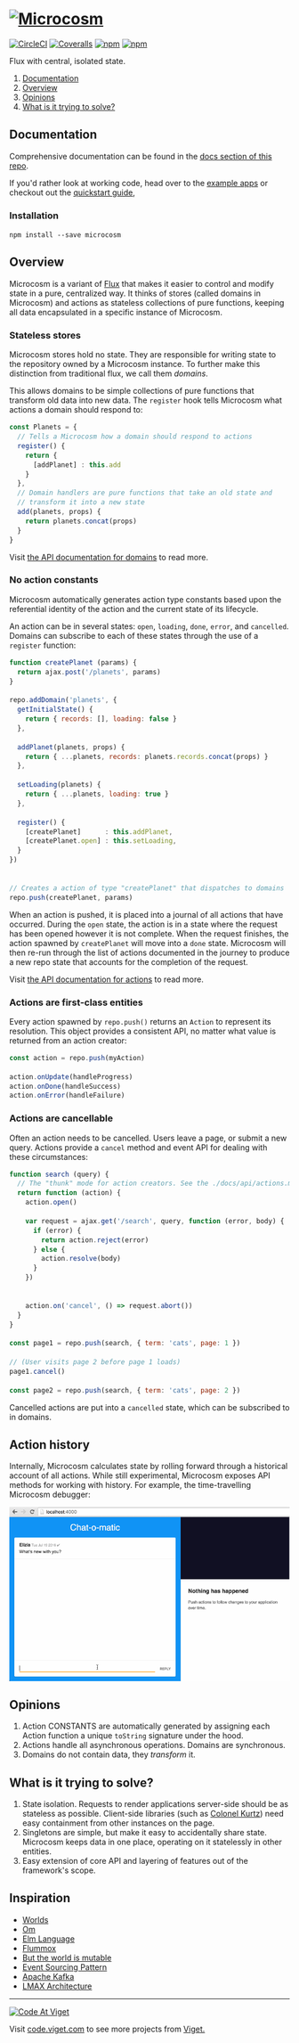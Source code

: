 # [![Microcosm](http://code.viget.com/microcosm/images/microcosm.svg)](http://code.viget.com/microcosm/)

[![CircleCI](https://img.shields.io/circleci/project/vigetlabs/microcosm.svg?maxAge=2592000)](https://circleci.com/gh/vigetlabs/microcosm)
[![Coveralls](https://img.shields.io/coveralls/vigetlabs/microcosm.svg?maxAge=2592000)](https://coveralls.io/github/vigetlabs/microcosm)
[![npm](https://img.shields.io/npm/v/microcosm.svg?maxAge=2592000)](https://www.npmjs.com/package/microcosm)
[![npm](https://img.shields.io/npm/dm/microcosm.svg?maxAge=2592000)](https://www.npmjs.com/package/microcosm)

Flux with central, isolated state.

1. [Documentation](#documentation)
2. [Overview](#overview)
3. [Opinions](#opinions)
4. [What is it trying to solve?](#what-is-it-trying-to-solve)

## Documentation

Comprehensive documentation can be found in the [docs section of this repo](docs).

If you'd rather look at working code, head over to
the [example apps](examples) or checkout out the [quickstart guide](https://github.com/vigetlabs/microcosm-quickstart),

### Installation

```
npm install --save microcosm
```

## Overview

Microcosm is a variant of [Flux](https://facebook.github.io/flux/)
that makes it easier to control and modify state in a pure,
centralized way. It thinks of stores (called domains in Microcosm) and
actions as stateless collections of pure functions, keeping all data
encapsulated in a specific instance of Microcosm.

### Stateless stores

Microcosm stores hold no state. They are responsible for writing state
to the repository owned by a Microcosm instance. To further make this
distinction from traditional flux, we call them _domains_.

This allows domains to be simple collections of pure functions that
transform old data into new data. The `register` hook tells Microcosm
what actions a domain should respond to:

```javascript
const Planets = {
  // Tells a Microcosm how a domain should respond to actions
  register() {
    return {
      [addPlanet] : this.add
    }
  },
  // Domain handlers are pure functions that take an old state and
  // transform it into a new state
  add(planets, props) {
    return planets.concat(props)
  }
}
```

Visit [the API documentation for domains](./docs/api/domains.md) to
read more.

### No action constants

Microcosm automatically generates action type constants based upon the
referential identity of the action and the current state of its
lifecycle.

An action can be in several states: `open`, `loading`, `done`,
`error`, and `cancelled`. Domains can subscribe to each of these
states through the use of a `register` function:

```javascript
function createPlanet (params) {
  return ajax.post('/planets', params)
}

repo.addDomain('planets', {
  getInitialState() {
    return { records: [], loading: false }
  },

  addPlanet(planets, props) {
    return { ...planets, records: planets.records.concat(props) }
  },

  setLoading(planets) {
    return { ...planets, loading: true }
  },

  register() {
    [createPlanet]      : this.addPlanet,
    [createPlanet.open] : this.setLoading,
  }
})


// Creates a action of type "createPlanet" that dispatches to domains
repo.push(createPlanet, params)
```

When an action is pushed, it is placed into a journal of all actions
that have occurred. During the `open` state, the action is in a state
where the request has been opened however it is not complete. When the
request finishes, the action spawned by `createPlanet` will move into
a `done` state. Microcosm will then re-run through the list of actions
documented in the journey to produce a new repo state that
accounts for the completion of the request.

Visit [the API documentation for actions](./docs/api/actions.md) to
read more.

### Actions are first-class entities

Every action spawned by `repo.push()` returns an `Action` to represent
its resolution. This object provides a consistent API, no matter what
value is returned from an action creator:

```javascript
const action = repo.push(myAction)

action.onUpdate(handleProgress)
action.onDone(handleSuccess)
action.onError(handleFailure)
```

### Actions are cancellable

Often an action needs to be cancelled. Users leave a page, or submit a
new query. Actions provide a `cancel` method and event API for dealing
with these circumstances:

```javascript
function search (query) {
  // The "thunk" mode for action creators. See the ./docs/api/actions.md
  return function (action) {
    action.open()

    var request = ajax.get('/search', query, function (error, body) {
      if (error) {
        return action.reject(error)
      } else {
        action.resolve(body)
      }
    })


    action.on('cancel', () => request.abort())
  }
}

const page1 = repo.push(search, { term: 'cats', page: 1 })

// (User visits page 2 before page 1 loads)
page1.cancel()

const page2 = repo.push(search, { term: 'cats', page: 2 })
```

Cancelled actions are put into a `cancelled` state, which can be
subscribed to in domains.

## Action history

Internally, Microcosm calculates state by rolling forward through a historical account of all actions. While still experimental, Microcosm exposes API methods for working with history. For example, the time-travelling Microcosm debugger:

<a href="https://github.com/vigetlabs/microcosm-debugger" style="display: block">
  <img style="display: block; margin: 0 auto;" src="https://github.com/vigetlabs/microcosm-debugger/raw/master/docs/chat-debugger.gif" alt="Microcosm Debugger" width="600" />
</a>

## Opinions

1. Action CONSTANTS are automatically generated by assigning
   each Action function a unique `toString` signature under the hood.
2. Actions handle all asynchronous operations. Domains are
   synchronous.
3. Domains do not contain data, they _transform_ it.

## What is it trying to solve?

1. State isolation. Requests to render applications server-side should
   be as stateless as possible. Client-side libraries (such as
   [Colonel Kurtz](https://github.com/vigetlabs/colonel-kurtz)) need easy
   containment from other instances on the page.
2. Singletons are simple, but make it easy to accidentally share
   state. Microcosm keeps data in one place, operating on it
   statelessly in other entities.
3. Easy extension of core API and layering of features out of the
   framework's scope.

## Inspiration

- [Worlds](http://www.vpri.org/pdf/rn2008001_worlds.pdf)
- [Om](https://github.com/omcljs/om)
- [Elm Language](https://elm-lang.org)
- [Flummox](https://github.com/acdlite/flummox)
- [But the world is mutable](http://www.lispcast.com/the-world-is-mutable)
- [Event Sourcing Pattern](http://martinfowler.com/eaaDev/EventSourcing.html)
- [Apache Kafka](http://kafka.apache.org/)
- [LMAX Architecture](http://martinfowler.com/articles/lmax.html)

***

<a href="http://code.viget.com">
  <img src="http://code.viget.com/github-banner.png" alt="Code At Viget">
</a>

Visit [code.viget.com](http://code.viget.com) to see more projects from [Viget.](https://viget.com)
